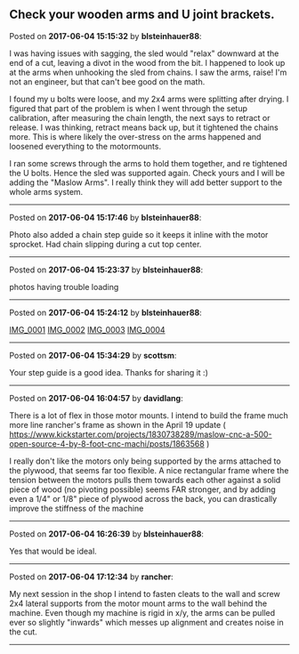 ## Check your wooden arms and U joint brackets.
Posted on **2017-06-04 15:15:32** by **blsteinhauer88**:

I was having issues with sagging, the sled would "relax" downward at the end of a cut, leaving a divot in the wood from the bit.  I happened to look up at the arms when unhooking the sled from chains.  I saw the arms, raise!   I'm not an engineer, but that can't bee good on the math.  

I found my u bolts were loose, and my 2x4 arms were splitting after drying.  I figured that part of the problem is when I went through the setup calibration, after measuring the chain length, the next says to retract or release.  I was thinking, retract means back up, but it tightened the chains more.  This is where likely the over-stress on the arms happened and loosened everything to the motormounts.  

I ran some screws through the arms to hold them together, and re tightened the U bolts.  Hence the sled was supported again.  Check yours and I will be adding the "Maslow Arms".  I really think they will add better support to the whole arms system.

---

Posted on **2017-06-04 15:17:46** by **blsteinhauer88**:

Photo also added a chain step guide so it keeps it inline with the motor sprocket.  Had chain slipping during a cut top center.

---

Posted on **2017-06-04 15:23:37** by **blsteinhauer88**:

photos having trouble loading

---

Posted on **2017-06-04 15:24:12** by **blsteinhauer88**:

[IMG_0001](//muut.com/u/maslowcnc/s3/:maslowcnc:P9Jj:img_0001.jpg.jpg) [IMG_0002](//muut.com/u/maslowcnc/s3/:maslowcnc:w5g4:img_0002.jpg.jpg) [IMG_0003](//muut.com/u/maslowcnc/s3/:maslowcnc:Rc8Q:img_0003.jpg.jpg) [IMG_0004](//muut.com/u/maslowcnc/s3/:maslowcnc:Sxv2:img_0004.jpg.jpg)

---

Posted on **2017-06-04 15:34:29** by **scottsm**:

Your step guide is a good idea. Thanks for sharing it :)

---

Posted on **2017-06-04 16:04:57** by **davidlang**:

There is a lot of flex in those motor mounts.
I intend to build the frame much more line rancher's frame as shown in the April 19 update (  https://www.kickstarter.com/projects/1830738289/maslow-cnc-a-500-open-source-4-by-8-foot-cnc-machi/posts/1863568 )

I really don't like the motors only being supported by the arms attached to the plywood, that seems far too flexible. A nice rectangular frame where the tension between the motors pulls them towards each other against a solid piece of wood (no pivoting possible) seems FAR stronger, and by adding even a 1/4" or 1/8" piece of plywood across the back, you can drastically improve the stiffness of the machine

---

Posted on **2017-06-04 16:26:39** by **blsteinhauer88**:

Yes that would be ideal.

---

Posted on **2017-06-04 17:12:34** by **rancher**:

My next session in the shop I intend to fasten cleats to the wall and screw 2x4 lateral supports from the motor mount arms to the wall behind the machine.  Even though my machine is rigid in x/y, the arms can be pulled ever so slightly "inwards" which messes up alignment and creates noise in the cut.

---

